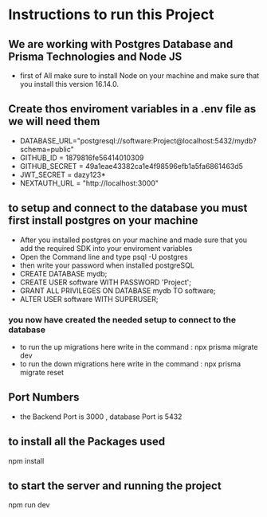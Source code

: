 # Instructions to run this Project

## We are working with Postgres Database and Prisma Technologies and Node JS

- first of All make sure to install Node on your machine and make sure that you install this version 16.14.0.

## Create thos enviroment variables in a .env file as we will need them

- DATABASE_URL="postgresql://software:Project@localhost:5432/mydb?schema=public"
- GITHUB_ID = 1879816fe56414010309
- GITHUB_SECRET = 49a1eae43382ca1e4f98596efb1a5fa6861463d5
- JWT_SECRET = dazy123\*
- NEXTAUTH_URL = "http://localhost:3000"

## to setup and connect to the database you must first install postgres on your machine

- After you installed postgres on your machine and made sure that you add the required SDK into your enviroment variables
- Open the Command line and type psql -U postgres
- then write your password when installed postgreSQL
- CREATE DATABASE mydb;
- CREATE USER software WITH PASSWORD 'Project';
- GRANT ALL PRIVILEGES ON DATABASE mydb TO software;
- ALTER USER software WITH SUPERUSER;

### you now have created the needed setup to connect to the database

- to run the up migrations here write in the command : npx prisma migrate dev
- to run the down migrations here write in the command : npx prisma migrate reset

## Port Numbers

- the Backend Port is 3000 , database Port is 5432

## to install all the Packages used

npm install

## to start the server and running the project

npm run dev
